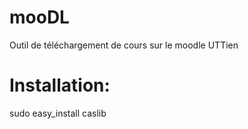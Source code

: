 mooDL
=====

Outil de téléchargement de cours sur le moodle UTTien

Installation:
=
sudo easy_install caslib

